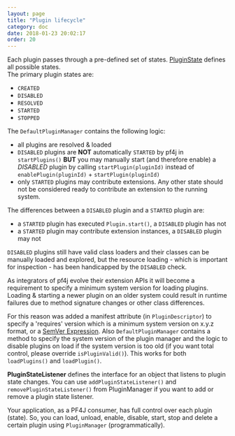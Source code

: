```yaml
---
layout: page
title: "Plugin lifecycle"
category: doc
date: 2018-01-23 20:02:17
order: 20
---
```


Each plugin passes through a pre-defined set of states. [PluginState](https://github.com/pf4j/pf4j/blob/master/pf4j/src/main/java/org/pf4j/PluginState.java) defines all possible states.   
The primary plugin states are:

* `CREATED`
* `DISABLED`
* `RESOLVED`
* `STARTED`
* `STOPPED`

The `DefaultPluginManager` contains the following logic:

* all plugins are resolved & loaded
* `DISABLED` plugins are __NOT__ automatically `STARTED` by pf4j in `startPlugins()` __BUT__ you may manually start (and therefore enable) a *DISABLED* plugin by calling `startPlugin(pluginId)` instead of `enablePlugin(pluginId)` + `startPlugin(pluginId)`
* only `STARTED` plugins may contribute extensions. Any other state should not be considered ready to contribute an extension to the running system.

The differences between a `DISABLED` plugin and a `STARTED` plugin are:

* a `STARTED` plugin has executed `Plugin.start()`, a `DISABLED` plugin has not
* a `STARTED` plugin may contribute extension instances, a `DISABLED` plugin may not

`DISABLED` plugins still have valid class loaders and their classes can be manually
loaded and explored, but the resource loading - which is important for inspection -
has been handicapped by the `DISABLED` check.

As integrators of pf4j evolve their extension APIs it will become
a requirement to specify a minimum system version for loading plugins.
Loading & starting a newer plugin on an older system could result in
runtime failures due to method signature changes or other class
differences.  

For this reason was added a manifest attribute (in `PluginDescriptor`) to specify a 'requires' version
which is a minimum system version on x.y.z format, or a 
[SemVer Expression](https://github.com/zafarkhaja/jsemver#semver-expressions-api-ranges). 
Also `DefaultPluginManager` contains a method to
specify the system version of the plugin manager and the logic to disable
plugins on load if the system version is too old (if you want total control, 
please override `isPluginValid()`). This works for both `loadPlugins()` and `loadPlugin()`.  

__PluginStateListener__ defines the interface for an object that listens to plugin state changes. You can use `addPluginStateListener()` and `removePluginStateListener()` from PluginManager if you want to add or remove a plugin state listener.  

Your application, as a PF4J consumer, has full control over each plugin (state). So, you can load, unload, enable, disable, start, stop and delete a certain plugin using `PluginManager` (programmatically).
